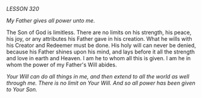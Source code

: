 *LESSON 320*

*My Father gives all power unto me.*

The Son of God is limitless. There are no limits on his strength, his peace, his joy, or any attributes his Father gave in his creation. What he wills with his Creator and Redeemer must be done. His holy will can never be denied, because his Father shines upon his mind, and lays before it all the strength and love in earth and Heaven. I am he to whom all this is given. I am he in whom the power of my Father's Will abides.

_Your Will can do all things in me, and then extend to all the world as well through me. There is no limit on Your Will. And so all power has been given to Your Son._